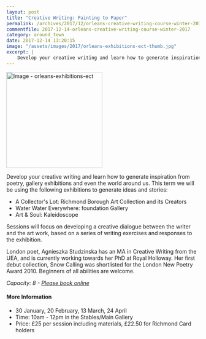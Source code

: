 ```yaml
---
layout: post
title: "Creative Writing: Painting to Paper"
permalink: /archives/2017/12/orleans-creative-writing-course-winter-2017.html
commentfile: 2017-12-14-orleans-creative-writing-course-winter-2017
category: around_town
date: 2017-12-14 13:20:15
image: "/assets/images/2017/orleans-exhibitions-ect-thumb.jpg"
excerpt: |
    Develop your creative writing and learn how to generate inspiration from poetry, gallery exhibitions and even the world around us.  Sessions will focus on developing a creative dialogue between the writer and the art work.
---
```


<a href="/assets/images/2017/orleans-exhibitions-ect.jpg" title="Click for a larger image"><img src="/assets/images/2017/orleans-exhibitions-ect-thumb.jpg" width="250" alt="Image - orleans-exhibitions-ect"  class="photo right"/></a>

Develop your creative writing and learn how to generate inspiration from poetry, gallery exhibitions and even the world around us. This term we will be using the following exhibitions to generate ideas and stories:

-   A Collector's Lot: Richmond Borough Art Collection and its Creators
-   Water Water Everywhere: foundation Gallery
-   Art & Soul: Kaleidoscope

Sessions will focus on developing a creative dialogue between the writer and the art work, based on a series of writing exercises and responses to the exhibition.

London poet, Agnieszka Studzinska has an MA in Creative Writing from the UEA, and is currently working towards her PhD at Royal Holloway. Her first debut collection, Snow Calling was shortlisted for the London New Poetry Award 2010. Beginners of all abilities are welcome.

<em>Capacity: 8 - [Please book online](https://www2.richmond.gov.uk/Richmondbookings/default.aspx)</em>

#### More Information

-   30 January, 20 February, 13 March, 24 April
-   Time: 10am - 12pm in the Stables/Main Gallery
-   Price: £25 per session including materials, £22.50 for Richmond Card holders
